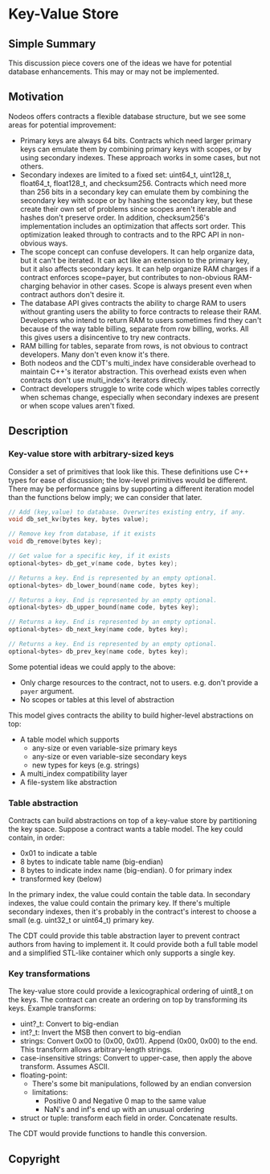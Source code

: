 # Key-Value Store

## Simple Summary

This discussion piece covers one of the ideas we have for potential database enhancements. This may
or may not be implemented.

## Motivation

Nodeos offers contracts a flexible database structure, but we see some areas for potential improvement:
* Primary keys are always 64 bits. Contracts which need larger primary keys can emulate them by combining
  primary keys with scopes, or by using secondary indexes. These approach works in some cases, but not others.
* Secondary indexes are limited to a fixed set: uint64_t, uint128_t, float64_t, float128_t, and checksum256. Contracts
  which need more than 256 bits in a secondary key can emulate them by combining the secondary key with scope
  or by hashing the secondary key, but these create their own set of problems since scopes aren't iterable and hashes
  don't preserve order. In addition, checksum256's implementation includes an optimization that affects sort order.
  This optimization leaked through to contracts and to the RPC API in non-obvious ways.
* The scope concept can confuse developers. It can help organize data, but it can't be iterated. It can act like an
  extension to the primary key, but it also affects secondary keys. It can help organize RAM charges if a contract
  enforces scope=payer, but contributes to non-obvious RAM-charging behavior in other cases. Scope is always present
  even when contract authors don't desire it.
* The database API gives contracts the ability to charge RAM to users without granting users the ability to force
  contracts to release their RAM. Developers who intend to return RAM to users sometimes find they can't because
  of the way table billing, separate from row billing, works. All this gives users a disincentive to try new contracts.
* RAM billing for tables, separate from rows, is not obvious to contract developers. Many don't even know it's there.
* Both nodeos and the CDT's multi_index have considerable overhead to maintain C++'s iterator abstraction. This overhead
  exists even when contracts don't use multi_index's iterators directly.
* Contract developers struggle to write code which wipes tables correctly when schemas change, especially when secondary
  indexes are present or when scope values aren't fixed.

## Description

### Key-value store with arbitrary-sized keys

Consider a set of primitives that look like this. These definitions use C++ types for ease of discussion; the
low-level primitives would be different. There may be performance gains by supporting a different iteration model
than the functions below imply; we can consider that later.

```c++
// Add (key,value) to database. Overwrites existing entry, if any.
void db_set_kv(bytes key, bytes value);

// Remove key from database, if it exists
void db_remove(bytes key);

// Get value for a specific key, if it exists
optional<bytes> db_get_v(name code, bytes key);

// Returns a key. End is represented by an empty optional.
optional<bytes> db_lower_bound(name code, bytes key);

// Returns a key. End is represented by an empty optional.
optional<bytes> db_upper_bound(name code, bytes key);

// Returns a key. End is represented by an empty optional.
optional<bytes> db_next_key(name code, bytes key);

// Returns a key. End is represented by an empty optional.
optional<bytes> db_prev_key(name code, bytes key);
```

Some potential ideas we could apply to the above:
* Only charge resources to the contract, not to users. e.g. don't provide a `payer` argument.
* No scopes or tables at this level of abstraction

This model gives contracts the ability to build higher-level abstractions on top:
* A table model which supports
  * any-size or even variable-size primary keys
  * any-size or even variable-size secondary keys
  * new types for keys (e.g. strings)
* A multi_index compatibility layer
* A file-system like abstraction

### Table abstraction

Contracts can build abstractions on top of a key-value store by partitioning the key space. Suppose a
contract wants a table model. The key could contain, in order:

* 0x01 to indicate a table
* 8 bytes to indicate table name (big-endian)
* 8 bytes to indicate index name (big-endian). 0 for primary index
* transformed key (below)

In the primary index, the value could contain the table data. In secondary indexes, the value could contain the
primary key. If there's multiple secondary indexes, then it's probably in the contract's interest to choose a
small (e.g. uint32_t or uint64_t) primary key.

The CDT could provide this table abstraction layer to prevent contract authors from having to implement it.
It could provide both a full table model and a simplified STL-like container which only supports a single key.

### Key transformations

The key-value store could provide a lexicographical ordering of uint8_t on the keys. The contract can
create an ordering on top by transforming its keys. Example transforms:

* uint?_t: Convert to big-endian
* int?_t: Invert the MSB then convert to big-endian
* strings: Convert 0x00 to (0x00, 0x01). Append (0x00, 0x00) to the end. This transform allows arbitrary-length strings.
* case-insensitive strings: Convert to upper-case, then apply the above transform. Assumes ASCII.
* floating-point:
  * There's some bit manipulations, followed by an endian conversion
  * limitations:
    * Positive 0 and Negative 0 map to the same value
    * NaN's and inf's end up with an unusual ordering
* struct or tuple: transform each field in order. Concatenate results.

The CDT would provide functions to handle this conversion.

## Copyright
